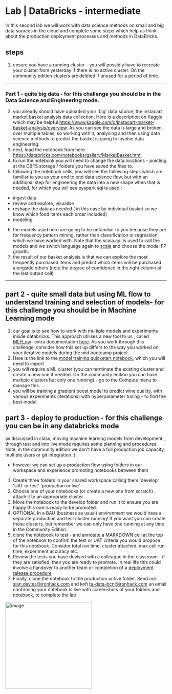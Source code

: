 

# Lab | DataBricks - intermediate

In this second lab we will work with data science methods on small and big data sources in the cloud and complete some steps which help us think about the production deployment processes and methods in DataBricks. 



## steps 


1) ensure you have a running cluster - you will possibly have to recreate your cluster from yesterday if there is no active cluster. On the community edition clusters are deleted if unused for a period of time. 

---------
### Part 1 - quite big data - for this challenge you should be in the Data Science and Engineering mode.

2) you already should have uploaded your 'big' data source, the instacart market basket analysis data collection. Here is a description on Kaggle which may be helpful https://www.kaggle.com/c/instacart-market-basket-analysis/overview. As you can see the data is large and broken over multiple tables, so working with it, analysing and then using data science methods to predict the basket is going to involve data engineering. 
3) next, load the notebook from here https://databricks.com/notebooks/gallery/MarketBasket.html
4) to run the notebook you will need to change the data locations - pointing at the DBFS storage / folders you have saved the files to. 
5) following the notebook cells, you will see the following steps which are familiar to you as your end to end data science flow, but with an additional step for engineering the data into a new shape when that is needed, for which you will see pyspark sql is used  : 
- ingest data 
- review and explore, visualise 
- reshape the data as needed ( in this case by individual basket so we know which food items each order included)
- modeling 
6) the models used here are going to be unfamiliar to you because they are for frequency pattern mining, rather than classification or regression, which we have worked with. Note that the scala.api is used to call the models and we switch language again to [scala](https://www.scala-lang.org/) and choose the model FP growth. 
7) the result of our basket analysis is that we can explore the most frequently purchased items and predict which items will be purchased alongside others (note the degree of confidence in the right column of the last output cell) 


-------------

## part 2 - quite small data but using ML flow to understand training and selection of models- for this challenge you should be in Machine Learning mode

1) our goal is to see how to work with multiple models and experiments inside databricks. This approach utilises a new tool to us , called [MLFLow](https://www.mlflow.org/)- extra documentation [here](https://docs.databricks.com/applications/mlflow/index.html). As you work through this challenge, consider how this set up differs to the way you worked on your iterative models during the mid bootcamp project.  
2) Here is the link to the [model training quickstart notebook](https://docs.databricks.com/applications/machine-learning/train-model/ml-quickstart.html), which you will need to import 
3) you will require a ML cluster (you can terminate the existing cluster and create a new one if needed. On the community edition you can have multiple clusters but only one running) - go to the Compute menu to manage this. 
4) you will be training a gradient boost model to predict wine quality, with various experiments (iterations) with hyperparameter tuning - to find the best model. 


## part 3 - deploy to production - for this challenge you can be in any databricks mode

as discussed in class, moving machine learning models from development , through test and into live mode requires some planning and procedures. Note, in the community edition we don't have a full production job capacity, multiple users or git integration :( 
- however we can set up a production flow using folders in our workspace and experience promoting notebooks between them 

1) Create three folders in your shared workspace calling them 'develop' 'UAT or test' 'production or live'
2) Choose one of your notebooks (or create a new one from scratch) , attach it to an appropriate cluster 
3) Move the notebook to the develop folder and run it to ensure you are happy this one is ready to be promoted.
4) OPTIONAL In a BAU (business as usual) environment we would have a separate production and test cluster running! If you want you can create those clusters, but remember we can only have one running at any time in the Community Edition. 
5) clone the notebook to test - and annotate a MARKDOWN cell at the top of the notebook to confirm the test or UAT criteria you would propose for this notebook. Consider total run time, cluster attached, max cell run time, experiment accuracy etc. 
6)  Review the tests you have devised with a colleague in the classroom - if they are satisfied, then you are ready to promote. In real life this could involve a handover to another team or completion of a [deployment release procedure](https://www.lucidchart.com/blog/release-management-process)
7)  Finally, clone the notebook to the production or live folder. Send me sian.davies@ironhack.com and kofi ta-data-bcn@ironhack.com an email confirming your notebook is live with screenshots of your folders and notebook, to complete the lab 

<img width="270" alt="image" src="https://user-images.githubusercontent.com/71644535/155672848-f1016cb8-f814-4d94-a2f1-f796e2a1d570.png">



